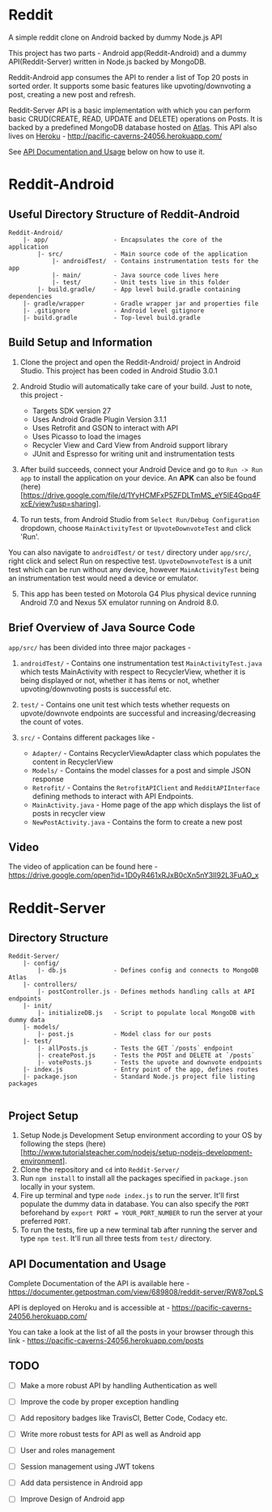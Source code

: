 # Reddit
A simple reddit clone on Android backed by dummy Node.js API

This project has two parts - Android app(Reddit-Android) and a dummy API(Reddit-Server) written in Node.js backed by MongoDB. 

Reddit-Android app consumes the API to render a list of Top 20 posts in sorted order. It supports some basic features like upvoting/downvoting a post, creating a new post and refresh.

Reddit-Server API is a basic implementation with which you can perform basic CRUD(CREATE, READ, UPDATE and DELETE) operations on Posts. It is backed by a predefined MongoDB database hosted on [Atlas](https://docs.atlas.mongodb.com/). This API also lives on [Heroku](https://www.heroku.com) - http://pacific-caverns-24056.herokuapp.com/ 

See [API Documentation and Usage](#api-documentation-and-usage) below on how to use it.

# Reddit-Android

## Useful Directory Structure of Reddit-Android
```
Reddit-Android/
    |- app/                  - Encapsulates the core of the application
        |- src/              - Main source code of the application 
            |- androidTest/  - Contains instrumentation tests for the app 
            |- main/         - Java source code lives here
            |- test/         - Unit tests live in this folder
        |- build.gradle/     - App level build.gradle containing dependencies
    |- gradle/wrapper        - Gradle wrapper jar and properties file 
    |- .gitignore            - Android level gitignore
    |- build.gradle          - Top-level build.gradle
```

## Build Setup and Information

1. Clone the project and open the Reddit-Android/ project in Android Studio. This project has been coded in Android Studio 3.0.1

2. Android Studio will automatically take care of your build. Just to note, this project -
    - Targets SDK version 27
    - Uses Android Gradle Plugin Version 3.1.1
    - Uses Retrofit and GSON to interact with API
    - Uses Picasso to load the images
    - Recycler View and Card View from Android support library
    - JUnit and Espresso for writing unit and instrumentation tests

3. After build succeeds, connect your Android Device and  go to `Run -> Run app` to install the application on your device. An **APK** can also be found (here)[https://drive.google.com/file/d/1YyHCMFxP5ZFDLTmMS_eY5IE4Gpq4FxcE/view?usp=sharing].

4. To run tests, from Android Studio from `Select Run/Debug Configuration` dropdown, choose `MainActivityTest` or `UpvoteDownvoteTest` and click 'Run'. 

You can also navigate to `androidTest/` or `test/` directory under `app/src/`, right click and select Run on respective test. `UpvoteDownvoteTest` is a unit test which can be run without any device, however `MainActivityTest` being an instrumentation test would need a device or emulator.

5. This app has been tested on Motorola G4 Plus physical device running Android 7.0 and Nexus 5X emulator running on Android 8.0.

## Brief Overview of Java Source Code

`app/src/` has been divided into three major packages -

1. `androidTest/` - Contains one instrumentation test `MainActivityTest.java` which tests MainActivity with respect to RecyclerView, whether it is being displayed or not, whether it has items or not, whether upvoting/downvoting posts is successful etc.

2. `test/` - Contains one unit test which tests whether requests on upvote/downvote endpoints are successful and increasing/decreasing the count of votes. 

3. `src/` - Contains different packages like - 
    - `Adapter/` - Contains RecyclerViewAdapter class which populates the content in RecyclerView
    - `Models/` - Contains the model classes for a post and simple JSON response
    - `Retrofit/` - Contains the `RetrofitAPIClient` and `RedditAPIInterface` defining methods to interact with API Endpoints.
    - `MainActivity.java` - Home page of the app which displays the list of posts in recycler view
    - `NewPostActivity.java` - Contains the form to create a new post 

## Video

The video of application can be found here - https://drive.google.com/open?id=1D0yR461xRJxB0cXn5nY3Il92L3FuAO_x 



# Reddit-Server

## Directory Structure
```
Reddit-Server/
    |- config/
        |- db.js             - Defines config and connects to MongoDB Atlas
    |- controllers/            
        |- postController.js - Defines methods handling calls at API endpoints 
    |- init/                 
        |- initializeDB.js   - Script to populate local MongoDB with dummy data
    |- models/               
        |- post.js           - Model class for our posts
    |- test/
        |- allPosts.js       - Tests the GET `/posts` endpoint
        |- createPost.js     - Tests the POST and DELETE at `/posts`       
        |- votePosts.js      - Tests the upvote and downvote endpoints
    |- index.js              - Entry point of the app, defines routes
    |- package.json          - Standard Node.js project file listing packages
  
```

## Project Setup

1. Setup Node.js Development Setup environment according to your OS by following the steps (here)[http://www.tutorialsteacher.com/nodejs/setup-nodejs-development-environment].
2. Clone the repository and `cd` into `Reddit-Server/`
3. Run `npm install` to install all the packages specified in `package.json` locally in your system. 
4. Fire up terminal and type `node index.js` to run the server. It'll first populate the dummy data in database. You can also specify the `PORT` beforehand by `export PORT = YOUR_PORT_NUMBER` to run the server at your preferred `PORT`.
6. To run the tests, fire up a new terminal tab after running the server and type `npm test`. It'll run all three tests from `test/` directory.

## API Documentation and Usage

Complete Documentation of the API is available here - https://documenter.getpostman.com/view/689808/reddit-server/RW87opLS

API is deployed on Heroku and is accessible at - https://pacific-caverns-24056.herokuapp.com/

You can take a look at the list of all the posts in your browser through this link - https://pacific-caverns-24056.herokuapp.com/posts

## TODO
* [ ] Make a more robust API by handling Authentication as well
* [ ] Improve the code by proper exception handling
* [ ] Add repository badges like TravisCI, Better Code, Codacy etc.
* [ ] Write more robust tests for API as well as Android app 
* [ ] User and roles management
* [ ] Session management using JWT tokens
* [ ] Add data persistence in Android app
* [ ] Improve Design of Android app





